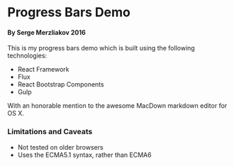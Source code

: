 # Progress Bars Demo

#### By Serge Merzliakov 2016

This is my progress bars demo which is built using the following technologies:


  * React Framework
  * Flux
  * React Bootstrap Components
  * Gulp


With an honorable mention to the awesome MacDown markdown editor for OS X.



### Limitations and Caveats

  * Not tested on older browsers
  * Uses the ECMA5.1 syntax, rather than ECMA6